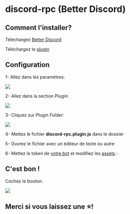 # discord-rpc (Better Discord)

## Comment l'installer?

Téléchargez [Better Discord](https://github.com/rauenzi/BetterDiscordApp/releases)

Téléchargez le [plugin](https://github.com/TapsHTS/discord-rpc/archive/betterdiscord.zip)

## Configuration

1- Allez dans les paramètres:

<img src="https://cdn.discordapp.com/attachments/798586453171896380/800297118673666068/unknown.png">

2- Allez dans la section Plugin:

<img src="https://cdn.discordapp.com/attachments/798586453171896380/800297570089304094/unknown.png">

3- Cliquez sur Plugin Folder:

<img src="https://cdn.discordapp.com/attachments/798586453171896380/800298179731128340/unknown.png">

4- Mettez le fichier **discord-rpc.plugin.js** dans le dossier

5- Ouvrez le fichier avec un éditeur de texte ou autre

6- Mettez le token de [votre bot](https://github.com/TapsHTS/discord-rpc/blob/betterdiscord/discord-rpc.plugin.js#L34) et modifiez les [assets](https://github.com/TapsHTS/discord-rpc/blob/betterdiscord/discord-rpc.plugin.js#L48) :

## C'est bon !

Cochez le bouton:

<img src="https://cdn.discordapp.com/attachments/798586453171896380/800299341624377354/unknown.png">

## Merci si vous laissez une ⭐!

